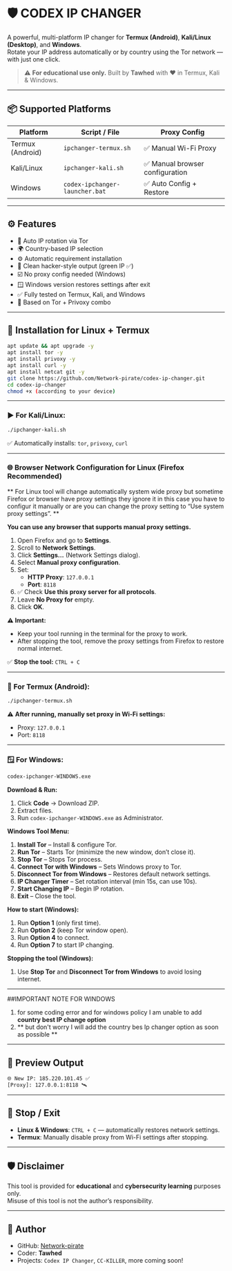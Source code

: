# 🛡️ CODEX IP CHANGER  

A powerful, multi-platform IP changer for **Termux (Android)**, **Kali/Linux (Desktop)**, and **Windows**.  
Rotate your IP address automatically or by country using the Tor network — with just one click.  

> ⚠️ **For educational use only.** Built by **Tawhed** with ❤️ in Termux, Kali & Windows.  

---

## 📦 Supported Platforms  

| Platform         | Script / File                      | Proxy Config                             |
|------------------|------------------------------------|-------------------------------------------|
| Termux (Android) | `ipchanger-termux.sh`               | ✅ Manual Wi-Fi Proxy                     |
| Kali/Linux       | `ipchanger-kali.sh`                 | ✅ Manual browser configuration           |
| Windows          | `codex-ipchanger-launcher.bat`      | ✅ Auto Config + Restore                  |

---

## ⚙️ Features  

- 🔄 Auto IP rotation via Tor  
- 🌍 Country-based IP selection  
- ⚙️ Automatic requirement installation  
- 🧼 Clean hacker-style output (green IP ✅)  
- ☑️ No proxy config needed (Windows)  
- 🪟 Windows version restores settings after exit  
- ✅ Fully tested on Termux, Kali, and Windows  
- 🐧 Based on Tor + Privoxy combo  

---

## 🚀 Installation for Linux + Termux  

```bash
apt update && apt upgrade -y
apt install tor -y
apt install privoxy -y
apt install curl -y
apt install netcat git -y
git clone https://github.com/Network-pirate/codex-ip-changer.git
cd codex-ip-changer
chmod +x (according to your device)
```

---

### ▶️ For Kali/Linux:  

```bash
./ipchanger-kali.sh
```

✅ Automatically installs: `tor`, `privoxy`, `curl`  

---

### 🌐 Browser Network Configuration for Linux (Firefox Recommended)  

** For Linux tool will change automatically system wide proxy but sometime Firefox or browser have proxy settings they ignore it in this case you have to configur it manually or are you can change the proxy setting to “Use system proxy settings”. **

**You can use any browser that supports manual proxy settings.**  

1. Open Firefox and go to **Settings**.  
2. Scroll to **Network Settings**.  
3. Click **Settings…** (Network Settings dialog).  
4. Select **Manual proxy configuration**.  
5. Set:  
   - **HTTP Proxy**: `127.0.0.1`  
   - **Port**: `8118`  
6. ✅ Check **Use this proxy server for all protocols**.  
7. Leave **No Proxy for** empty.  
8. Click **OK**.  

**⚠ Important:**  
- Keep your tool running in the terminal for the proxy to work.  
- After stopping the tool, remove the proxy settings from Firefox to restore normal internet.  

✅ **Stop the tool:** `CTRL + C`  

---

### 📱 For Termux (Android):  

```bash
./ipchanger-termux.sh
```

⚠ **After running, manually set proxy in Wi-Fi settings:**  
- Proxy: `127.0.0.1`  
- Port: `8118`  

---

### 🪟 For Windows:  

```bat
codex-ipchanger-WINDOWS.exe
```

**Download & Run:**  
1. Click **Code** → Download ZIP.  
2. Extract files.  
3. Run `codex-ipchanger-WINDOWS.exe` as Administrator.  

**Windows Tool Menu:**  
1. **Install Tor** – Install & configure Tor.  
2. **Run Tor** – Starts Tor (minimize the new window, don’t close it).  
3. **Stop Tor** – Stops Tor process.  
4. **Connect Tor with Windows** – Sets Windows proxy to Tor.  
5. **Disconnect Tor from Windows** – Restores default network settings.  
6. **IP Changer Timer** – Set rotation interval (min 15s, can use 10s).  
7. **Start Changing IP** – Begin IP rotation.  
8. **Exit** – Close the tool.  

**How to start (Windows):**  
1. Run **Option 1** (only first time).  
2. Run **Option 2** (keep Tor window open).  
3. Run **Option 4** to connect.  
4. Run **Option 7** to start IP changing.  

**Stopping the tool (Windows):**  
1. Use **Stop Tor** and **Disconnect Tor from Windows** to avoid losing internet.

---
##IMPORTANT NOTE FOR WINDOWS 
   
1. for some coding error and for windows policy I am unable to add **country best IP change option**
2. ** but don't worry I will add the country bes Ip changer option as soon as possible **

---

## 📸 Preview Output  

```bash
🌐 New IP: 185.220.101.45 ✅
[Proxy]: 127.0.0.1:8118 🛰️
```

---

## 🔌 Stop / Exit  

- **Linux & Windows**: `CTRL + C` — automatically restores network settings.  
- **Termux**: Manually disable proxy from Wi-Fi settings after stopping.  

---

## 🛡️ Disclaimer  

This tool is provided for **educational** and **cybersecurity learning** purposes only.  
Misuse of this tool is not the author’s responsibility.  

---

## 👤 Author  

- GitHub: [Network-pirate](https://github.com/Network-pirate)  
- Coder: **Tawhed**  
- Projects: `Codex IP Changer`, `CC-KILLER`, more coming soon!
